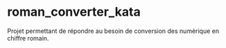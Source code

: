 # roman_converter_kata
Projet permettant de répondre au besoin de conversion des numèrique en chiffre romain. 
